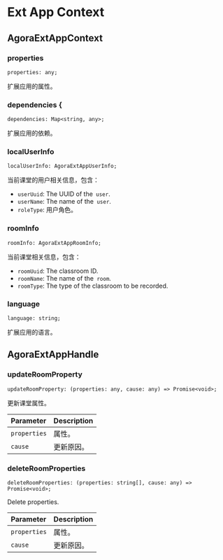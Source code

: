 # Ext App Context

## AgoraExtAppContext

### properties

```JavaScipt
properties: any;
```

扩展应用的属性。

### dependencies {


```JavaScipt
dependencies: Map<string, any>;
```

扩展应用的依赖。

### localUserInfo

```JavaScipt
localUserInfo: AgoraExtAppUserInfo;
```

当前课堂的用户相关信息，包含：

- `userUuid`: The UUID of the` user`.
- `userName`: The name of the` user`.
- `roleType`: 用户角色。

### roomInfo

```JavaScipt
roomInfo: AgoraExtAppRoomInfo;
```

当前课堂相关信息，包含：

- `roomUuid`: The classroom ID.
- `roomName`: The name of the` room`.
- `roomType`: The type of the classroom to be recorded.

### language

```JavaScipt
language: string;
```

扩展应用的语言。

## AgoraExtAppHandle

### updateRoomProperty

```TypeScipt
updateRoomProperty: (properties: any, cause: any) => Promise<void>;
```

更新课堂属性。

| Parameter | Description |
| :----------- | :--------- |
| `properties` | 属性。 |
| `cause` | 更新原因。 |

### deleteRoomProperties

```JavaScipt
deleteRoomProperties: (properties: string[], cause: any) => Promise<void>;
```

Delete properties.

| Parameter | Description |
| :----------- | :--------- |
| `properties` | 属性。 |
| `cause` | 更新原因。 |